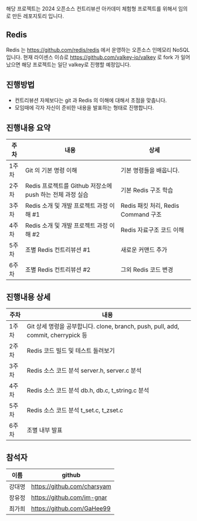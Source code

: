  해당 프로젝트는 2024 오픈소스 컨트리뷰션 아카데미 체험형 프로젝트를 위해서 임의로 만든 레포지토리 입니다.

Redis
-----

 Redis 는 https://github.com/redis/redis 에서 운영하는 오픈소스 인메모리 NoSQL 입니다.
 현재 라이센스 이슈로 https://github.com/valkey-io/valkey 로 fork 가 일어났으면 해당 프로젝트는 일단 valkey로 진행할 예정입니다.


진행방법
-------

 * 컨트리뷰션 자체보다는 git 과 Redis 의 이해에 대해서 초점을 맞춥니다. 
 * 모임때에 각자 자신이 준비한 내용을 발표하는 형태로 진행합니다.

진행내용 요약
------------

|주차|내용|상세|
|------|---|---|
|1주차|Git 의 기본 명령 이해|기본 명령들을 배웁니다.|
|2주차|Redis 프로젝트를 Github 저장소에 push 하는 전체 과정 실습|기본 Redis 구조 학습|
|3주차|Redis 소개 및 개발 프로젝트 과정 이해 #1|Redis 패킷 처리, Redis Command 구조|
|4주차|Redis 소개 및 개발 프로젝트 과정 이해 #2|Redis 자료구조 코드 이해|
|5주차|조별 Redis 컨트리뷰션 #1|새로운 커맨드 추가|
|6주차|조별 Redis 컨트리뷰션 #2|그외 Redis 코드 변경|

진행내용 상세
------------

|주차|내용|
|------|---|
|1주차|Git 상세 명령을 공부합니다. clone, branch, push, pull, add, commit, cherrypick 등|
|2주차|Redis 코드 빌드 및 테스트 돌려보기|
|3주차|Redis 소스 코드 분석 server.h, server.c 분석|
|4주차|Redis 소스 코드 분석 db.h, db.c, t_string.c 분석|
|5주차|Redis 소스 코드 분석 t_set.c, t_zset.c|
|6주차|조별 내부 발표|

참석자
------

|이름|github|
|------|---|
|강대명|https://github.com/charsyam|
|장유정|https://github.com/im-gnar|
|최가희|https://github.com/GaHee99|
